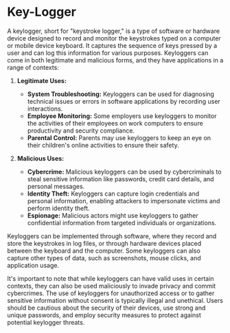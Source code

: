 # Key-Logger

A keylogger, short for "keystroke logger," is a type of software or hardware device designed to record and monitor the keystrokes typed on a computer or mobile device keyboard. It captures the sequence of keys pressed by a user and can log this information for various purposes. Keyloggers can come in both legitimate and malicious forms, and they have applications in a range of contexts:

1. **Legitimate Uses:**
   - **System Troubleshooting:** Keyloggers can be used for diagnosing technical issues or errors in software applications by recording user interactions.
   - **Employee Monitoring:** Some employers use keyloggers to monitor the activities of their employees on work computers to ensure productivity and security compliance.
   - **Parental Control:** Parents may use keyloggers to keep an eye on their children's online activities to ensure their safety.

2. **Malicious Uses:**
   - **Cybercrime:** Malicious keyloggers can be used by cybercriminals to steal sensitive information like passwords, credit card details, and personal messages.
   - **Identity Theft:** Keyloggers can capture login credentials and personal information, enabling attackers to impersonate victims and perform identity theft.
   - **Espionage:** Malicious actors might use keyloggers to gather confidential information from targeted individuals or organizations.

Keyloggers can be implemented through software, where they record and store the keystrokes in log files, or through hardware devices placed between the keyboard and the computer. Some keyloggers can also capture other types of data, such as screenshots, mouse clicks, and application usage.

It's important to note that while keyloggers can have valid uses in certain contexts, they can also be used maliciously to invade privacy and commit cybercrimes. The use of keyloggers for unauthorized access or to gather sensitive information without consent is typically illegal and unethical. Users should be cautious about the security of their devices, use strong and unique passwords, and employ security measures to protect against potential keylogger threats.
